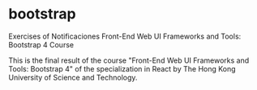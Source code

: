 # bootstrap
Exercises of Notificaciones Front-End Web UI Frameworks and Tools: Bootstrap 4 Course

This is the final result of the course "Front-End Web UI Frameworks and Tools: Bootstrap 4" of the specialization in React by The Hong Kong University of Science and Technology.
